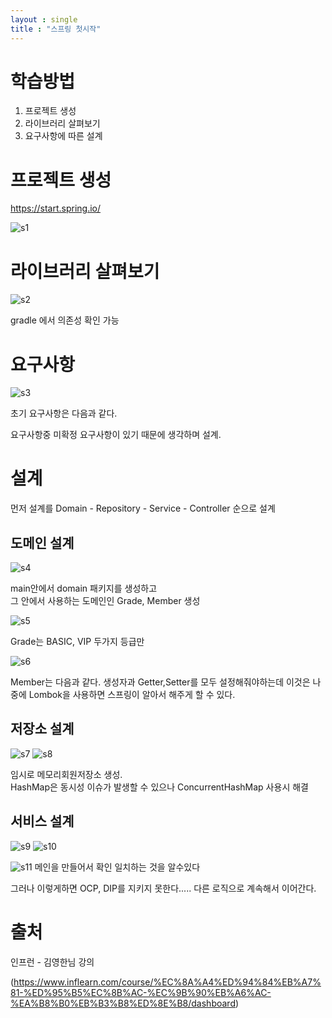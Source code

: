 ```yaml
---
layout : single
title : "스프링 첫시작"
---
```


# 학습방법
1. 프로젝트 생성
2. 라이브러리 살펴보기
3. 요구사항에 따른 설계



# 프로젝트 생성
https://start.spring.io/ 

![s1](../assets/img/Spring1/2022-01-03/s1.PNG)

# 라이브러리 살펴보기
![s2](../assets/img/Spring1/2022-01-03/s2.PNG)

gradle 에서 의존성 확인 가능

# 요구사항

![s3](../assets/img/Spring1/2022-01-03/s3.PNG)

초기 요구사항은 다음과 같다.

요구사항중 미확정 요구사항이 있기 때문에 생각하며 설계.

# 설계

먼저 설계를 Domain - Repository - Service - Controller 순으로 설계


## 도메인 설계

![s4](../assets/img/Spring1/2022-01-03/s4.PNG)

main안에서 domain 패키지를 생성하고  
그 안에서 사용하는 도메인인 Grade, Member 생성

![s5](../assets/img/Spring1/2022-01-03/s5.PNG)
  
  Grade는 BASIC, VIP 두가지 등급만

![s6](../assets/img/Spring1/2022-01-03/s6.PNG)

Member는 다음과 같다. 생성자과 Getter,Setter를 모두 설정해줘야하는데
이것은 나중에 Lombok을 사용하면 스프링이 알아서 해주게 할 수 있다.


## 저장소 설계

![s7](../assets/img/Spring1/2022-01-03/s7.PNG)
![s8](../assets/img/Spring1/2022-01-03/s8.PNG)

임시로 메모리회원저장소 생성.  
HashMap은 동시성 이슈가 발생할 수 있으나 ConcurrentHashMap 사용시 해결

## 서비스 설계

![s9](../assets/img/Spring1/2022-01-03/s9.PNG)
![s10](../assets/img/Spring1/2022-01-03/s10.PNG)


![s11](../assets/img/Spring1/2022-01-03/s11.PNG)
메인을 만들어서 확인 일치하는 것을 알수있다  

그러나 이렇게하면 OCP, DIP를 지키지 못한다.....
다른 로직으로 계속해서 이어간다.

# 출처
인프런 - 김영한님 강의

(https://www.inflearn.com/course/%EC%8A%A4%ED%94%84%EB%A7%81-%ED%95%B5%EC%8B%AC-%EC%9B%90%EB%A6%AC-%EA%B8%B0%EB%B3%B8%ED%8E%B8/dashboard)

